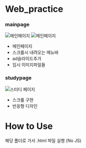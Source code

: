 # Web_practice

### mainpage
![메인페이지](https://github.com/kl529/Web_practice/blob/c604b4585f96d8d4a1a4c63fed871acbabcbf447/image/20210509_220351.png)
![메인페이지](https://github.com/kl529/Web_practice/blob/c604b4585f96d8d4a1a4c63fed871acbabcbf447/image/20210509_220403.png)

* 메인페이지
* 스크롤시 내려오는 메뉴바
* ad슬라이드추가
* 임시 이미지파일들

### studypage
![스터디 페이지](https://github.com/kl529/Web_practice/blob/c604b4585f96d8d4a1a4c63fed871acbabcbf447/image/20210509_220410.png)

* 스크롤 구현
* 반응형 디자인

# How to Use

해당 폴더로 가서 .html 파일 실행 (No JS)
